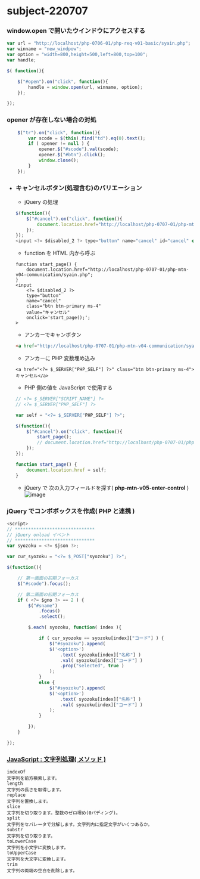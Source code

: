 # subject-220707

### window.open で開いたウインドウにアクセスする
```javascript
var url = "http://localhost/php-0706-01/php-req-v01-basic/syain.php";
var winname = "new_windpow";
var option = "width=800,height=500,left=800,top=100";
var handle;

$( function(){

    $("#open").on("click", function(){
        handle = window.open(url, winname, option);
    });

});
```

### opener が存在しない場合の対処
```javascript
    $("tr").on("click", function(){
        var scode = $(this).find("td").eq(0).text();
        if ( opener != null ) {
            opener.$("#scode").val(scode);
            opener.$("#btn").click();
            window.close();
        }
    });
```

- ### キャンセルボタン(処理含む)のバリエーション
    - jQuery の処理
    ```javascript
    $(function(){
        $("#cancel").on("click", function(){
            document.location.href="http://localhost/php-0707-01/php-mtn-v04-communication/syain.php";
        });
    });
    <input <?= $disabled_2 ?> type="button" name="cancel" id="cancel" class="btn btn-primary ms-4" value="キャンセル">
    ```
    - function を HTML 内から呼ぶ
    ```
    function start_page() {
        document.location.href="http://localhost/php-0707-01/php-mtn-v04-communication/syain.php";
    }
    <input
        <?= $disabled_2 ?>
        type="button"
        name="cancel"
        class="btn btn-primary ms-4" 
        value="キャンセル" 
        onclick='start_page();';
    >
    ```
    - アンカーでキャンボタン
    ```html
    <a href="http://localhost/php-0707-01/php-mtn-v04-communication/syain.php" class="btn btn-primary ms-4">キャンセル</a>
    ```
    - アンカーに PHP 変数埋め込み
    ```
    <a href="<?= $_SERVER["PHP_SELF"] ?>" class="btn btn-primary ms-4">キャンセル</a>
    ```
    - PHP 側の値を JavaScript で使用する
    ```javascript
    // <?= $_SERVER["SCRIPT_NAME"] ?>
    // <?= $_SERVER["PHP_SELF"] ?>

    var self = "<?= $_SERVER["PHP_SELF"] ?>";

    $(function(){
        $("#cancel").on("click", function(){
            start_page();
            // document.location.href="http://localhost/php-0707-01/php-mtn-v04-communication/syain.php";
        });
    });

    function start_page() {
        document.location.href = self;
    }
    ```
    - jQuery で 次の入力フィールドを探す( **php-mtn-v05-enter-control** )\
    ![image](https://user-images.githubusercontent.com/1501327/177698426-08d7d76d-1db5-41f8-87da-a66fb8c75203.png)


### jQuery でコンボボックスを作成( PHP と連携 )
```javascript
<script>
// ******************************
// jQuery onload イベント
// ******************************
var syozoku = <?= $json ?>;

var cur_syozoku = "<?= $_POST["syozoku"] ?>";

$(function(){

    // 第一画面の初期フォーカス
    $("#scode").focus();

    // 第二画面の初期フォーカス
    if ( <?= $gno ?> == 2 ) {
        $("#sname")
            .focus()
            .select();

        $.each( syozoku, function( index ){

            if ( cur_syozoku == syozoku[index]["コード"] ) {
                $("#syozoku").append( 
                $('<option>')
                    .text( syozoku[index]["名称"] )
                    .val( syozoku[index]["コード"] )
                    .prop("selected", true )
                );
            }
            else {
                $("#syozoku").append( 
                $('<option>')
                    .text( syozoku[index]["名称"] )
                    .val( syozoku[index]["コード"] )
                );
            }

        });
    }

});
```


### [JavaScript : 文字列処理( メソッド )](http://cya.sakura.ne.jp/js/string.htm)
```
indexOf
文字列を前方検索します。
length
文字列の長さを取得します。
replace
文字列を置換します。
slice
文字列を切り取ります。整数のゼロ埋め(0パディング)。
split
文字列をセパレータで分解します。文字列内に指定文字がいくつあるか。
substr
文字列を切り取ります。
toLowerCase
文字列を小文字に変換します。
toUpperCase
文字列を大文字に変換します。
trim
文字列の両端の空白を削除します。
```
